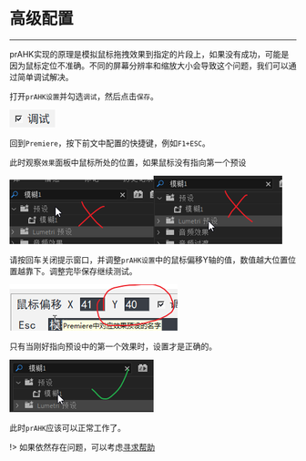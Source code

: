 # 高级配置

------

prAHK实现的原理是模拟鼠标拖拽效果到指定的片段上，如果没有成功，可能是因为鼠标定位不准确。不同的屏幕分辨率和缩放大小会导致这个问题，我们可以通过简单调试解决。

打开`prAHK设置`并勾选`调试`，然后点击`保存`。

![image-20230213220544292](image-20230213220544292.png)

回到`Premiere`，按下前文中配置的快捷键，例如`F1+ESC`。

此时观察`效果`面板中鼠标所处的位置，如果鼠标没有指向第一个预设

![image-20230213221705790](image-20230213221705790.png)![image-20230213221835206](image-20230213221835206.png)

请按回车关闭提示窗口，并调整`prAHK设置`中的鼠标偏移Y轴的值，数值越大位置位置越靠下。调整完毕保存继续测试。

![image-20230213223004126](image-20230213223004126.png)

只有当刚好指向预设中的第一个效果时，设置才是正确的。

![image-20230213222712381](image-20230213222712381.png)

此时`prAHK`应该可以正常工作了。

!> 如果依然存在问题，可以考虑[寻求帮助](寻求帮助)
